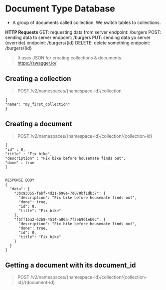 # Document Type Database
- A group of documents called collection. We switch tables to collections.

**HTTP Requests**
GET: requesting data from server        endpoint: /burgers
POST: sending data to server            endpoint: /burgers
PUT: sending data yo server (override)  endpoint: /burgers/{id}
DELETE: delete something                endpoint: /burgers/{id}


> It uses JSON for creating collections & documents.
https://swagger.io/

## Creating a collection

> POST /v2/namespaces/{namespace-id}/collection
```
{
"name": "my_first_collection"
}
```

## Creating a document
> POST /v2/namespaces/{namespace-id}/collection/{collection-id}

```
{
"id" : 0,
"title" : "Fix bike",
"description" : "Fix bike before housemate finds out",
"done" : true
}


RESPONSE BODY
{
  "data": {
    "3bc93355-fabf-4d21-b98e-7d070bf1db37": {
      "description": "Fix bike before housemate finds out",
      "done": true,
      "id": 0,
      "title": "Fix bike"
    },
    "f5ff15a2-62b8-4514-a86a-7f2eb961eb0c": {
      "description": "Fix bike before housemate finds out",
      "done": true,
      "id": 0,
      "title": "Fix bike"
    }
  }
}
```
## Getting a document with its document_id
> POST /v2/namespaces/{namespace-id}/collection/{collection-id}/{document-id}
